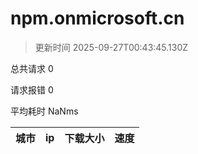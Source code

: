 
  # npm.onmicrosoft.cn

  > 更新时间 2025-09-27T00:43:45.130Z
  
  总共请求 0

  请求报错 0

  平均耗时 NaNms

|城市|ip|下载大小|速度|
|-----|----------|---|---|

  